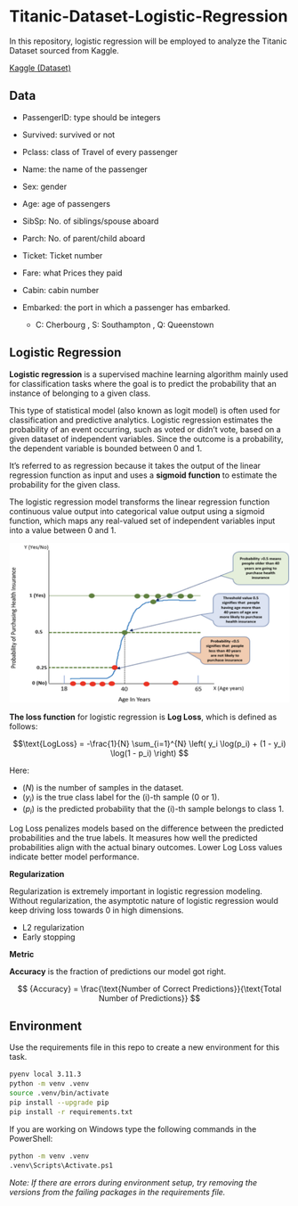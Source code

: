 # Titanic-Dataset-Logistic-Regression

In this repository, logistic regression will be employed to analyze the Titanic Dataset sourced from Kaggle.

[Kaggle (Dataset)](https://www.kaggle.com/competitions/titanic)

## Data

- PassengerID: type should be integers

- Survived: survived or not

- Pclass: class of Travel of every passenger

- Name: the name of the passenger

- Sex: gender

- Age: age of passengers

- SibSp: No. of siblings/spouse aboard

- Parch: No. of parent/child aboard

- Ticket: Ticket number

- Fare: what Prices they paid

- Cabin: cabin number

- Embarked: the port in which a passenger has embarked.

  - C: Cherbourg , S: Southampton , Q: Queenstown

## Logistic Regression

**Logistic regression** is a supervised machine learning algorithm mainly used for classification tasks where the goal is to predict the probability that an instance of belonging to a given class. 

This type of statistical model (also known as logit model) is often used for classification and predictive analytics. Logistic regression estimates the probability of an event occurring, such as voted or didn’t vote, based on a given dataset of independent variables. Since the outcome is a probability, the dependent variable is bounded between 0 and 1. 

 It’s referred to as regression because it takes the output of the linear regression function as input and uses a **sigmoid function** to estimate the probability for the given class. 

The logistic regression model transforms the linear regression function continuous value output into categorical value output using a sigmoid function, which maps any real-valued set of independent variables input into a value between 0 and 1.


![Graph](images/graph.png)

**The loss function** for logistic regression is **Log Loss**, which is defined as follows:

$$\text{LogLoss} = -\frac{1}{N} \sum_{i=1}^{N} \left( y_i \log(p_i) + (1 - y_i) \log(1 - p_i) \right) $$

Here:
- $(N)$ is the number of samples in the dataset.
- $(y_i)$ is the true class label for the \(i\)-th sample (0 or 1).
- $(p_i)$ is the predicted probability that the \(i\)-th sample belongs to class 1.

Log Loss penalizes models based on the difference between the predicted probabilities and the true labels. It measures how well the predicted probabilities align with the actual binary outcomes. Lower Log Loss values indicate better model performance.

**Regularization**

Regularization is extremely important in logistic regression modeling. Without regularization, the asymptotic nature of logistic regression would keep driving loss towards 0 in high dimensions. 

- L2 regularization
- Early stopping

**Metric**

 **Accuracy** is the fraction of predictions our model got right.

$$ {Accuracy} = \frac{\text{Number of Correct Predictions}}{\text{Total Number of Predictions}} $$

## Environment

Use the requirements file in this repo to create a new environment for this task. 

```Bash
pyenv local 3.11.3
python -m venv .venv
source .venv/bin/activate
pip install --upgrade pip
pip install -r requirements.txt
```

If you are working on Windows type the following commands in the PowerShell:

```sh
python -m venv .venv
.venv\Scripts\Activate.ps1
```

*Note: If there are errors during environment setup, try removing the versions from the failing packages in the requirements file.*
